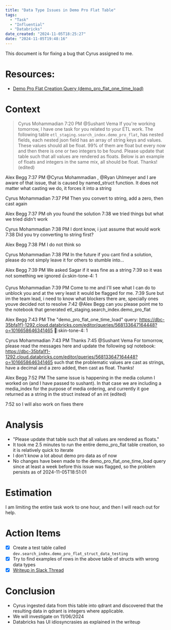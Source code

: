 ```yaml
---
title: "Data Type Issues in Demo Pro Flat Table"
tags:
  - "Task"
  - "Influential"
  - "Databricks"
date_created: "2024-11-05T18:25:27"
date: "2024-11-05T19:48:16"
---
```


This document is for fixing a bug that Cyrus assigned to me. 

# Resources:
- [Demo Pro Flat Creation Query (demo_pro_flat_one_time_load)](https://dbc-35bfa1f1-1292.cloud.databricks.com/editor/queries/568133647164448?o=1016658646341465)

# Context
> Cyrus Mohammadian
  7:20 PM
@Sushant Vema
 If you're working tomorrow, I have one task for you related to your ETL work. The following table `etl_staging.search_index.demo_pro_flat`, has nested fields, each nested json field has an array of string keys and values. These values should all be float. 99% of them are float but every now and then there is one or two integers to be found. Please update that table such that all values are rendered as  floats. Below is an example of floats and integers in the same mix, all should be float. Thanks! (edited) 

Alex Begg
  7:37 PM
@Cyrus Mohammadian
, 
@Ryan Uhlmeyer
 and I are aware of that issue, that is caused by named_struct function. It does not matter what casting we do, it forces it into a string


Cyrus Mohammadian
  7:37 PM
Then you convert to string, add a zero, then cast again


Alex Begg
  7:37 PM
oh you found the solution
7:38
we tried things but what we tried didn't work


Cyrus Mohammadian
  7:38 PM
I dont know, i just assume that would work
7:38
Did you try converting to string first?


Alex Begg
  7:38 PM
I do not think so


Cyrus Mohammadian
  7:38 PM
In the future if you cant find a solution, please do not simply leave it for others to stumble into...


Alex Begg
  7:39 PM
We asked Sagar if it was fine as a string
7:39
so it was not something we ignored
:+1::skin-tone-4:
1

Cyrus Mohammadian
  7:39 PM
Come to me and I'll see what I can do to unblock you and at the very least it would be flagged for me.
7:39
Sure but im the team lead, i need to know what blockers there are, specially ones youve decided not to resolve
7:42
@Alex Begg
 can you please point me to the notebook that generated etl_staging.search_index.demo_pro_flat

Alex Begg
  7:43 PM
The "demo_pro_flat_one_time_load" query: https://dbc-35bfa1f1-1292.cloud.databricks.com/editor/queries/568133647164448?o=1016658646341465
:pray::skin-tone-4:
1

Cyrus Mohammadian
  7:43 PM
Thanks
7:45
@Sushant Vema
 For tomorrow, please read the messages here and update the following sql notebook:
https://dbc-35bfa1f1-1292.cloud.databricks.com/editor/queries/568133647164448?o=1016658646341465
such that the problematic values are cast as strings, have a decimal and a zero added, then cast as float. Thanks!

Alex Begg
  7:52 PM
The same issue is happening in the media column I worked on (and I have passed to sushant). In that case we are including a media_index for the purpose of media ordering, and currently it goe returned as a string in the struct instead of an int (edited) 

7:52
so I will also work on fixes there

# Analysis
- "Please update that table such that all values are rendered as floats."
- It took me 2.5 minutes to run the entire demo_pro_flat table creation, so it is relatively quick to iterate
- I don't know a lot about demo pro data as of now
- No changes have been made to the demo_pro_flat_one_time_load query since at least a week before this issue was flagged, so the problem persists as of 2024-11-05T18:51:01

# Estimation
I am limiting the entire task work to one hour, and then I will reach out for help. 

# Action Items
- [x] Create a test table called `dev.search_index.demo_pro_flat_struct_data_testing` 
- [x] Try to find examples of rows in the above table of structs with wrong data types
- [x] [Writeup in Slack Thread](https://influential-dev.slack.com/archives/C07BU78HH41/p1730863793945559?thread_ts=1730776842.724589&cid=C07BU78HH41)

# Conclusion
- Cyrus ingested data from this table into qdrant and discovered that the resulting data in qdrant is integers where applicable.
- We will investigate on 11/06/2024
- Databricks has UI idiosyncrasies as explained in the writeup
